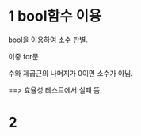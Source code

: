 # 1 bool함수 이용
<p> bool을 이용하여 소수 판별.
<p>이중 for문
<p> 수와 제곱근의 나머지가 0이면 소수가 아님.

==> 효율성 테스트에서 실패 뜸.

# 2
